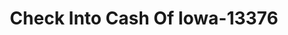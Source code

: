 ---
f_zip-code: 50317
f_state-code: IA
title: Check Into Cash Of Iowa-13376
f_phone: 515-262-4233
f_city-only: Des Moines
f_address: 2584 Hubbell Ave Des Moines
f_location-unique-id: '13376'
slug: check-into-cash-of-iowa-13376
updated-on: '2024-05-30T13:46:58.046Z'
created-on: '2024-05-30T13:36:59.803Z'
published-on: '2024-05-30T13:54:32.469Z'
f_city-state: cms/city/des-moines-ia.md
f_company: cms/company/check-into-cash-of-iowa.md
f_state: cms/state/iowa.md
layout: '[payday-loan].html'
tags: payday-loan
---